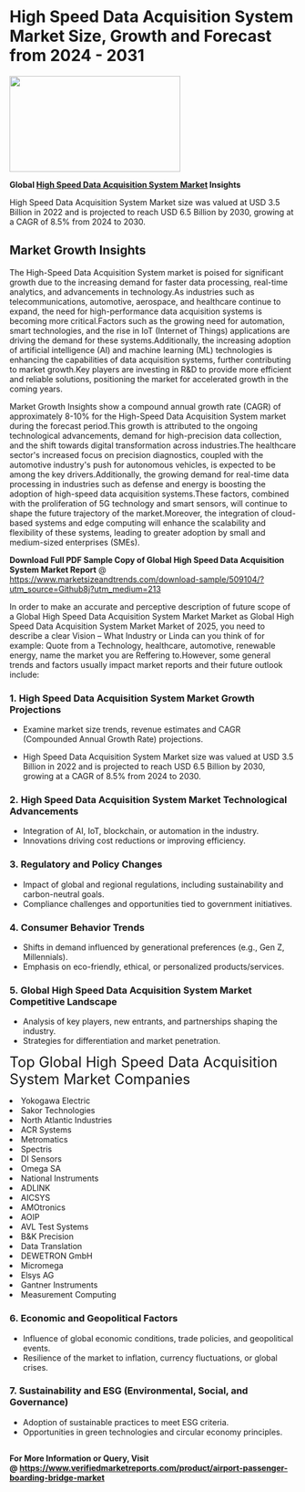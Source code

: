 <H1>High Speed Data Acquisition System Market Size, Growth and Forecast from 2024 - 2031</H1><img class="aligncenter size-medium wp-image-584254" src="https://thirdeyenews.in/wp-content/uploads/2024/09/Global-Market-Research-300x168.jpeg" alt="" width="300" height="168" /><p><strong>Global&nbsp;<a href="https://www.marketsizeandtrends.com/download-sample/509104/?utm_source=Github8j?utm_medium=213">High Speed Data Acquisition System Market</a> Insights</strong></p><p>High Speed Data Acquisition System Market size was valued at USD 3.5 Billion in 2022 and is projected to reach USD 6.5 Billion by 2030, growing at a CAGR of 8.5% from 2024 to 2030.</p><p><h2>Market Growth Insights</h2> <p>The High-Speed Data Acquisition System market is poised for significant growth due to the increasing demand for faster data processing, real-time analytics, and advancements in technology.As industries such as telecommunications, automotive, aerospace, and healthcare continue to expand, the need for high-performance data acquisition systems is becoming more critical.Factors such as the growing need for automation, smart technologies, and the rise in IoT (Internet of Things) applications are driving the demand for these systems.Additionally, the increasing adoption of artificial intelligence (AI) and machine learning (ML) technologies is enhancing the capabilities of data acquisition systems, further contributing to market growth.Key players are investing in R&D to provide more efficient and reliable solutions, positioning the market for accelerated growth in the coming years.</p> <p>Market Growth Insights show a compound annual growth rate (CAGR) of approximately 8-10% for the High-Speed Data Acquisition System market during the forecast period.This growth is attributed to the ongoing technological advancements, demand for high-precision data collection, and the shift towards digital transformation across industries.The healthcare sector's increased focus on precision diagnostics, coupled with the automotive industry's push for autonomous vehicles, is expected to be among the key drivers.Additionally, the growing demand for real-time data processing in industries such as defense and energy is boosting the adoption of high-speed data acquisition systems.These factors, combined with the proliferation of 5G technology and smart sensors, will continue to shape the future trajectory of the market.Moreover, the integration of cloud-based systems and edge computing will enhance the scalability and flexibility of these systems, leading to greater adoption by small and medium-sized enterprises (SMEs).</p> <p><span class=""><strong>Download Full PDF Sample Copy of Global High Speed Data Acquisition System Market Report</strong> @ <a href="https://www.marketsizeandtrends.com/download-sample/509104/?utm_source=Github8j?utm_medium=213" target="_blank">https://www.marketsizeandtrends.com/download-sample/509104/?utm_source=Github8j?utm_medium=213</a></span></p><p>In order to make an accurate and perceptive description of future scope of a Global&nbsp;High Speed Data Acquisition System Market Market as Global&nbsp;High Speed Data Acquisition System Market Market of 2025, you need to describe a clear Vision &ndash; What Industry or Linda can you think of for example: Quote from a Technology, healthcare, automotive, renewable energy, name the market you are Reffering to.However, some general trends and factors usually impact market reports and their future outlook include:</p><h3>1.&nbsp;<strong>High Speed Data Acquisition System Market Growth Projections</strong></h3><ul><li>Examine market size trends, revenue estimates and CAGR (Compounded Annual Growth Rate) projections.</li><li><p>High Speed Data Acquisition System Market size was valued at USD 3.5 Billion in 2022 and is projected to reach USD 6.5 Billion by 2030, growing at a CAGR of 8.5% from 2024 to 2030.</p></li></ul><h3>2.&nbsp;<strong>High Speed Data Acquisition System Market Technological Advancements</strong></h3><ul><li>Integration of AI, IoT, blockchain, or automation in the industry.</li><li>Innovations driving cost reductions or improving efficiency.</li></ul><h3>3.&nbsp;<strong>Regulatory and Policy Changes</strong></h3><ul><li>Impact of global and regional regulations, including sustainability and carbon-neutral goals.</li><li>Compliance challenges and opportunities tied to government initiatives.</li></ul><h3>4.&nbsp;<strong>Consumer Behavior Trends</strong></h3><ul><li>Shifts in demand influenced by generational preferences (e.g., Gen Z, Millennials).</li><li>Emphasis on eco-friendly, ethical, or personalized products/services.</li></ul><h3>5.&nbsp;<strong>Global High Speed Data Acquisition System Market Competitive Landscape</strong></h3><ul><li>Analysis of key players, new entrants, and partnerships shaping the industry.</li><li>Strategies for differentiation and market penetration.</li></ul><p data-pm-slice="1 1 []"><span style="color: inherit; font-family: inherit; font-size: 25px;">Top Global High Speed Data Acquisition System Market Companies</span></p><div class="" data-test-id=""><p><li>Yokogawa Electric</li><li> Sakor Technologies</li><li> North Atlantic Industries</li><li> ACR Systems</li><li> Metromatics</li><li> Spectris</li><li> DI Sensors</li><li> Omega SA</li><li> National Instruments</li><li> ADLINK</li><li> AICSYS</li><li> AMOtronics</li><li> AOIP</li><li> AVL Test Systems</li><li> B&K Precision</li><li> Data Translation</li><li> DEWETRON GmbH</li><li> Micromega</li><li> Elsys AG</li><li> Gantner Instruments</li><li> Measurement Computing</li></p></div><h3>6.&nbsp;<strong>Economic and Geopolitical Factors</strong></h3><ul><li>Influence of global economic conditions, trade policies, and geopolitical events.</li><li>Resilience of the market to inflation, currency fluctuations, or global crises.</li></ul><h3>7.&nbsp;<strong>Sustainability and ESG (Environmental, Social, and Governance)</strong></h3><ul><li>Adoption of sustainable practices to meet ESG criteria.</li><li>Opportunities in green technologies and circular economy principles.</li></ul><h2><strong style="font-size: 14px;">For More Information or Query, Visit @&nbsp;</strong><a style="background-color: #ffffff; font-size: 14px;" href="https://www.marketsizeandtrends.com/report/high-speed-data-acquisition-system-market/" target="_blank">https://www.verifiedmarketreports.com/product/airport-passenger-boarding-bridge-market</a></h2>